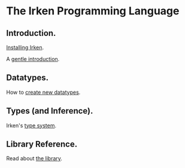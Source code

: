 
# The Irken Programming Language

## Introduction.

[Installing Irken](install.md).

A [gentle introduction](intro.md).

## Datatypes.

How to [create new datatypes](datatypes.md).

## Types (and Inference).

Irken's [type system](types.md).

## Library Reference.

Read about [the library](lib/README.md).



